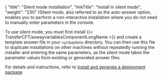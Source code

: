 {
    "title": "Silent mode installation",
    "linkTitle": "Install in silent mode",
    "weight": "230"
}Silent mode, also referred to as the auto-answer option, enables you to perform a non-interactive installation where you do not need to manually enter parameters in the console.

To use silent mode, you must first install {{< TransferCFT/axwayvariablesComponentLongName  >}} and create a template answer file in your `sys$update` directory. You can then use this file to duplicate installations on other machines without repeatedly running the installer and entering the same parameters, as the silent mode takes the parameter values from existing or generated answer files.

For details and instructions, refer to [Install and generate a deployment package](../vms_deployment#Install)
